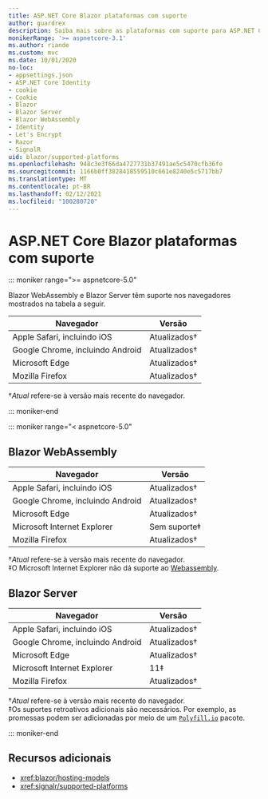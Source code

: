 ```yaml
---
title: ASP.NET Core Blazor plataformas com suporte
author: guardrex
description: Saiba mais sobre as plataformas com suporte para ASP.NET Core Blazor .
monikerRange: '>= aspnetcore-3.1'
ms.author: riande
ms.custom: mvc
ms.date: 10/01/2020
no-loc:
- appsettings.json
- ASP.NET Core Identity
- cookie
- Cookie
- Blazor
- Blazor Server
- Blazor WebAssembly
- Identity
- Let's Encrypt
- Razor
- SignalR
uid: blazor/supported-platforms
ms.openlocfilehash: 948c3e3f66da4727731b37491ae5c5470cfb36fe
ms.sourcegitcommit: 1166b0ff3828418559510c661e8240e5c5717bb7
ms.translationtype: MT
ms.contentlocale: pt-BR
ms.lasthandoff: 02/12/2021
ms.locfileid: "100280720"
---
```

# <a name="aspnet-core-blazor-supported-platforms"></a>ASP.NET Core Blazor plataformas com suporte

::: moniker range=">= aspnetcore-5.0"

Blazor WebAssembly e Blazor Server têm suporte nos navegadores mostrados na tabela a seguir.

| Navegador                          | Versão         |
| -------------------------------- | --------------- |
| Apple Safari, incluindo iOS      | Atualizados&dagger; |
| Google Chrome, incluindo Android | Atualizados&dagger; |
| Microsoft Edge                   | Atualizados&dagger; |
| Mozilla Firefox                  | Atualizados&dagger; |  

&dagger;*Atual* refere-se à versão mais recente do navegador.  

::: moniker-end

::: moniker range="< aspnetcore-5.0"

## Blazor WebAssembly

| Navegador                          | Versão               |
| -------------------------------- | --------------------- |
| Apple Safari, incluindo iOS      | Atualizados&dagger;       |
| Google Chrome, incluindo Android | Atualizados&dagger;       |
| Microsoft Edge                   | Atualizados&dagger;       |
| Microsoft Internet Explorer      | Sem suporte&Dagger; |
| Mozilla Firefox                  | Atualizados&dagger;       |  

&dagger;*Atual* refere-se à versão mais recente do navegador.  
&Dagger;O Microsoft Internet Explorer não dá suporte ao [Webassembly](https://webassembly.org).

## Blazor Server

| Navegador                          | Versão         |
| -------------------------------- | --------------- |
| Apple Safari, incluindo iOS      | Atualizados&dagger; |
| Google Chrome, incluindo Android | Atualizados&dagger; |
| Microsoft Edge                   | Atualizados&dagger; |
| Microsoft Internet Explorer      | 11&Dagger;      |
| Mozilla Firefox                  | Atualizados&dagger; |

&dagger;*Atual* refere-se à versão mais recente do navegador.  
&Dagger;Os suportes retroativos adicionais são necessários. Por exemplo, as promessas podem ser adicionadas por meio de um [`Polyfill.io`](https://polyfill.io/v3/) pacote.

::: moniker-end

## <a name="additional-resources"></a>Recursos adicionais

* <xref:blazor/hosting-models>
* <xref:signalr/supported-platforms>
